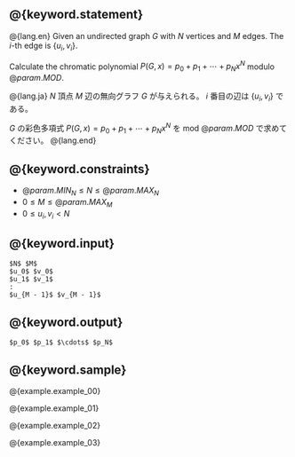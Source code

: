 ## @{keyword.statement}

@{lang.en}
Given an undirected graph $G$ with $N$ vertices and $M$ edges. The $i$-th edge is $\lbrace u_i, v_i\rbrace$. 


Calculate the chromatic polynomial $P(G,x)=p_0+p_1+\cdots+p_Nx^N$ modulo $@{param.MOD}$.

@{lang.ja}
$N$ 頂点 $M$ 辺の無向グラフ $G$ が与えられる。 $i$ 番目の辺は $\lbrace u_i, v_i\rbrace$ である。

$G$ の彩色多項式 $P(G,x)=p_0+p_1+\cdots+p_Nx^N$ を mod $@{param.MOD}$ で求めてください。
@{lang.end}

## @{keyword.constraints}

- $@{param.MIN_N} \leq N \leq @{param.MAX_N}$
- $0 \leq M \leq @{param.MAX_M}$
- $0 \leq u_i, v_i < N$

## @{keyword.input}

~~~
$N$ $M$
$u_0$ $v_0$
$u_1$ $v_1$
:
$u_{M - 1}$ $v_{M - 1}$
~~~

## @{keyword.output}

~~~
$p_0$ $p_1$ $\cdots$ $p_N$
~~~

## @{keyword.sample}

@{example.example_00}

@{example.example_01}

@{example.example_02}

@{example.example_03}
